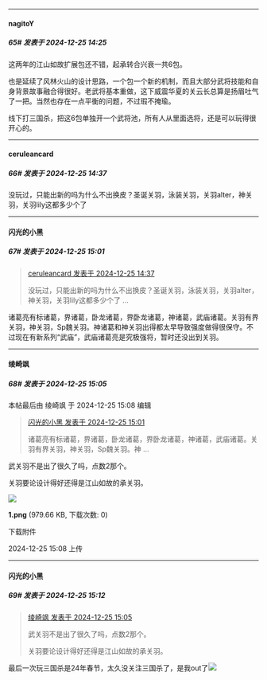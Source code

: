 ﻿
*****

####  nagitoY  
##### 65#       发表于 2024-12-25 14:25

这两年的江山如故扩展包还不错，起承转合兴衰一共6包。

也是延续了风林火山的设计思路，一个包一个新的机制，而且大部分武将技能和自身背景故事融合得很好。老武将基本重做，这下威震华夏的关云长总算是扬眉吐气了一把。当然也存在一点平衡的问题，不过瑕不掩瑜。

线下打三国杀，把这6包单独开一个武将池，所有人从里面选将，还是可以玩得很开心的。


*****

####  ceruleancard  
##### 66#       发表于 2024-12-25 14:37

没玩过，只能出新的吗为什么不出换皮？圣诞关羽，泳装关羽，关羽alter，神关羽，关羽lily这都多少个了


*****

####  闪光的小黑  
##### 67#       发表于 2024-12-25 15:01

<blockquote><a href="httphttps://bbs.saraba1st.com/2b/forum.php?mod=redirect&amp;goto=findpost&amp;pid=67014150&amp;ptid=2210410" target="_blank">ceruleancard 发表于 2024-12-25 14:37</a>

没玩过，只能出新的吗为什么不出换皮？圣诞关羽，泳装关羽，关羽alter，神关羽，关羽lily这都多少个了 ...</blockquote>
诸葛亮有标诸葛，界诸葛，卧龙诸葛，界卧龙诸葛，神诸葛，武庙诸葛。关羽有界关羽，神关羽，Sp魏关羽。神诸葛和神关羽出得都太早导致强度做得很保守。不过现在有新系列“武庙”，武庙诸葛亮是究极强将，暂时还没出到关羽。


*****

####  绫崎飒  
##### 68#       发表于 2024-12-25 15:05

 本帖最后由 绫崎飒 于 2024-12-25 15:08 编辑 
<blockquote><a href="httphttps://bbs.saraba1st.com/2b/forum.php?mod=redirect&amp;goto=findpost&amp;pid=67014361&amp;ptid=2210410" target="_blank">闪光的小黑 发表于 2024-12-25 15:01</a>

诸葛亮有标诸葛，界诸葛，卧龙诸葛，界卧龙诸葛，神诸葛，武庙诸葛。关羽有界关羽，神关羽，Sp魏关羽。神 ...</blockquote>
武关羽不是出了很久了吗，点数2那个。

关羽要论设计得好还得是江山如故的承关羽。

<img src="https://img.saraba1st.com/forum/202412/25/150801uatcaao65wvwaocl.png" referrerpolicy="no-referrer">

<strong>1.png</strong> (979.66 KB, 下载次数: 0)

下载附件

2024-12-25 15:08 上传


*****

####  闪光的小黑  
##### 69#       发表于 2024-12-25 15:12

<blockquote><a href="httphttps://bbs.saraba1st.com/2b/forum.php?mod=redirect&amp;goto=findpost&amp;pid=67014402&amp;ptid=2210410" target="_blank">绫崎飒 发表于 2024-12-25 15:05</a>

武关羽不是出了很久了吗，点数2那个。

关羽要论设计得好还得是江山如故的承关羽。</blockquote>
最后一次玩三国杀是24年春节，太久没关注三国杀了，是我out了<img src="https://static.saraba1st.com/image/smiley/face2017/068.png" referrerpolicy="no-referrer">

